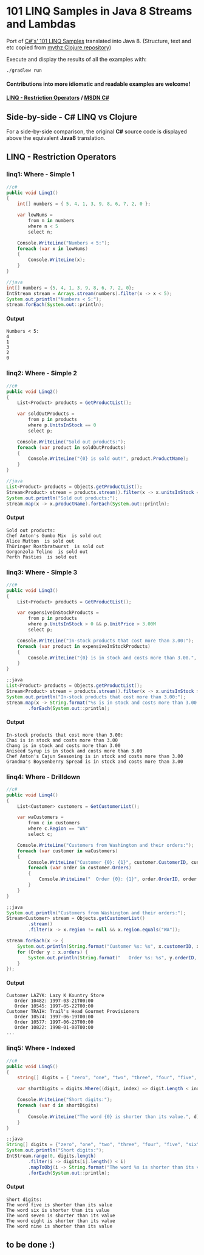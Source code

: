 101 LINQ Samples in Java 8 Streams and Lambdas
===========================

Port of [C#'s' 101 LINQ Samples](http://code.msdn.microsoft.com/101-LINQ-Samples-3fb9811b) translated into Java 8.
(Structure, text and etc copied from [mythz Clojure repository](https://github.com/mythz/clojure-linq-examples))

Execute and display the results of all the examples with:

    ./gradlew run

#### Contributions into more idiomatic and readable examples are welcome!

#### [LINQ - Restriction Operators](https://github.com/headh-thrash/101_linq_examples_java8/blob/master/src/main/java/linq/RestrictionOperators.clj) / [MSDN C#](http://code.msdn.microsoft.com/LINQ-to-DataSets-09787825)

##  Side-by-side - C# LINQ vs Clojure

For a side-by-side comparison, the original **C#** source code is displayed above the equivalent **Java8** translation.

LINQ - Restriction Operators
----------------------------

### linq1: Where - Simple 1

```csharp
//c#
public void Linq1()
{
    int[] numbers = { 5, 4, 1, 3, 9, 8, 6, 7, 2, 0 };

    var lowNums =
        from n in numbers
        where n < 5
        select n;

    Console.WriteLine("Numbers < 5:");
    foreach (var x in lowNums)
    {
        Console.WriteLine(x);
    }
}
```
```java
//java
int[] numbers = {5, 4, 1, 3, 9, 8, 6, 7, 2, 0};
IntStream stream = Arrays.stream(numbers).filter(x -> x < 5);
System.out.println("Numbers < 5:");
stream.forEach(System.out::println);
```
#### Output

    Numbers < 5:
    4
    1
    3
    2
    0

### linq2: Where - Simple 2
```csharp
//c#
public void Linq2()
{
    List<Product> products = GetProductList();

    var soldOutProducts =
        from p in products
        where p.UnitsInStock == 0
        select p;

    Console.WriteLine("Sold out products:");
    foreach (var product in soldOutProducts)
    {
        Console.WriteLine("{0} is sold out!", product.ProductName);
    }
}
```
```java
//java
List<Product> products = Objects.getProductList();
Stream<Product> stream = products.stream().filter(x -> x.unitsInStock == 0);
System.out.println("Sold out products:");
stream.map(x -> x.productName).forEach(System.out::println);
```
#### Output

    Sold out products:
    Chef Anton's Gumbo Mix  is sold out
    Alice Mutton  is sold out
    Thüringer Rostbratwurst  is sold out
    Gorgonzola Telino  is sold out
    Perth Pasties  is sold out

### linq3: Where - Simple 3
```csharp
//c#
public void Linq3()
{
    List<Product> products = GetProductList();

    var expensiveInStockProducts =
        from p in products
        where p.UnitsInStock > 0 && p.UnitPrice > 3.00M
        select p;

    Console.WriteLine("In-stock products that cost more than 3.00:");
    foreach (var product in expensiveInStockProducts)
    {
        Console.WriteLine("{0} is in stock and costs more than 3.00.", product.ProductName);
    }
}
```
```java
;;java
List<Product> products = Objects.getProductList();
Stream<Product> stream = products.stream().filter(x -> x.unitsInStock > 0 && x.unitPrice > 3.00);
System.out.println("In-stock products that cost more than 3.00:");
stream.map(x -> String.format("%s is in stock and costs more than 3.00.", x.productName))
        .forEach(System.out::println);
```
#### Output

    In-stock products that cost more than 3.00:
    Chai is in stock and costs more than 3.00
    Chang is in stock and costs more than 3.00
    Aniseed Syrup is in stock and costs more than 3.00
    Chef Anton's Cajun Seasoning is in stock and costs more than 3.00
    Grandma's Boysenberry Spread is in stock and costs more than 3.00

### linq4: Where - Drilldown
```csharp
//c#
public void Linq4()
{
    List<Customer> customers = GetCustomerList();

    var waCustomers =
        from c in customers
        where c.Region == "WA"
        select c;

    Console.WriteLine("Customers from Washington and their orders:");
    foreach (var customer in waCustomers)
    {
        Console.WriteLine("Customer {0}: {1}", customer.CustomerID, customer.CompanyName);
        foreach (var order in customer.Orders)
        {
            Console.WriteLine("  Order {0}: {1}", order.OrderID, order.OrderDate);
        }
    }
}
```
```java
;;java
System.out.println("Customers from Washington and their orders:");
Stream<Customer> stream = Objects.getCustomerList()
        .stream()
        .filter(x -> x.region != null && x.region.equals("WA"));

stream.forEach(x -> {
    System.out.println(String.format("Customer %s: %s", x.customerID, x.companyName));
    for (Order y : x.orders) {
        System.out.println(String.format("   Order %s: %s", y.orderID, y.orderDate));
    }
});
```
#### Output

    Customer LAZYK: Lazy K Kountry Store
       Order 10482: 1997-03-21T00:00
       Order 10545: 1997-05-22T00:00
    Customer TRAIH: Trail's Head Gourmet Provisioners
       Order 10574: 1997-06-19T00:00
       Order 10577: 1997-06-23T00:00
       Order 10822: 1998-01-08T00:00
    ...

### linq5: Where - Indexed
```csharp
//c#
public void Linq5()
{
    string[] digits = { "zero", "one", "two", "three", "four", "five", "six", "seven", "eight", "nine" };

    var shortDigits = digits.Where((digit, index) => digit.Length < index);

    Console.WriteLine("Short digits:");
    foreach (var d in shortDigits)
    {
        Console.WriteLine("The word {0} is shorter than its value.", d);
    }
}
```
```java
;;java
String[] digits = {"zero", "one", "two", "three", "four", "five", "six", "seven", "eight", "nine"};
System.out.println("Short digits:");
IntStream.range(0, digits.length)
        .filter(i -> digits[i].length() < i)
        .mapToObj(i -> String.format("The word %s is shorter than its value.", digits[i]))
        .forEach(System.out::println);
```
#### Output

    Short digits:
    The word five is shorter than its value
    The word six is shorter than its value
    The word seven is shorter than its value
    The word eight is shorter than its value
    The word nine is shorter than its value

to be done :)
-----------------
